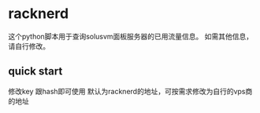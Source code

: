 # racknerd
这个python脚本用于查询solusvm面板服务器的已用流量信息。
如需其他信息，请自行修改。

## quick start ##
修改key 跟hash即可使用
默认为racknerd的地址，可按需求修改为自行的vps商的地址
